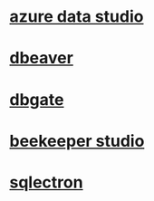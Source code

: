 # [azure data studio](https://github.com/microsoft/azuredatastudio)
# [dbeaver](https://github.com/dbeaver/dbeaver)
# [dbgate](https://github.com/dbgate/dbgate)
# [beekeeper studio](https://github.com/beekeeper-studio/beekeeper-studio)
# [sqlectron](https://github.com/sqlectron/sqlectron-gui)
